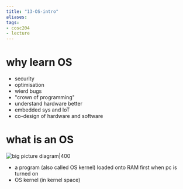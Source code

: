 ```yaml
---
title: "13-OS-intro"
aliases: 
tags: 
- cosc204
- lecture
---
```



# why learn OS
- security
- optimisation
- wierd bugs
- "crown of programming"
- understand hardware better
- embedded sys and IoT
- co-design of hardware and software

# what is an OS
![big picture diagram|400](https://i.imgur.com/9O1YR0p.png)
-  a program (also called OS kernel) loaded onto RAM first when pc is turned on
- OS kernel (in kernel space)